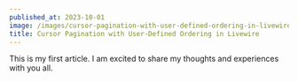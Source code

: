 ```yaml
---
published_at: 2023-10-01
image: /images/cursor-pagination-with-user-defined-ordering-in-livewire.png
title: Cursor Pagination with User-Defined Ordering in Livewire
---
```


<p>This is my first article. I am excited to share my thoughts and experiences with you all.</p>
